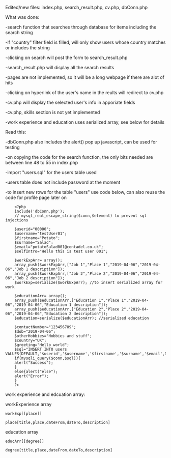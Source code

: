 Edited/new files: index.php, search_result.php, cv.php, dbConn.php


What was done:

-search function that searches through database for items including the search string

-if "country" filter field is filled, will only show users whose country matches or includes the string

-clicking on search will post the form to search_result.php

-search_result.php will display all the search results

-pages are not implemented, so it will be a long webpage if there are alot of hits

-clicking on hyperlink of the user's name in the reults will redirect to cv.php

-cv.php will display the selected user's info in apporiate fields

-cv.php, skills section is not yet implemented

-work experience and education uses serialized array, see below for details


Read this:

-dbConn.php also includes the alert() pop up javascript, can be used for testing

-on copying the code for the search function, the only bits needed are between line 48 to 55 in index.php

-import "users.sql" for the users table used

-users table does not include password at the moment

-to insert new rows for the table "users" use code below, can also reuse the code for profile page later on

		<?php
		include('dbConn.php');
		// mysql_real_escape_string($conn,$element) to prevent sql injections

		$userid="00000";
		$username="testUser01";
		$firstname="Potato";
		$surname="Salad";
		$email="potatoSalad001@contadel.co.uk";
		$selfIntro="Hello this is test user 001";

		$workExpArr= array();
		array_push($workExpArr,["Job 1","Place 1","2019-04-06","2019-04-06","Job 1 description"]);
		array_push($workExpArr,["Job 2","Place 2","2019-04-06","2019-04-06","Job 2 description"]);
		$workExp=serialize($workExpArr); //to insert serialized array for work

		$educationArr= array();
		array_push($educationArr,["Education 1","Place 1","2019-04-06","2019-04-06","Education 1 description"]);
		array_push($educationArr,["Education 2","Place 2","2019-04-06","2019-04-06","Education 2 description"]);
		$education=serialize($educationArr); //serialized education

		$contactNumber="123456789";
		$dob="2019-04-06";
		$otherHobbies="Hobbies and stuff";
		$country="UK";
		$greeting="Hello world";
		$sql="INSERT INTO users	VALUES(DEFAULT,'$userid','$username','$firstname','$surname','$email',DEFAULT,'$selfIntro','$workExp','$education','$contactNumber','$dob','$otherHobbies','$country','$greeting')";
		if(mysqli_query($conn,$sql)){
		alert("Success");
		}
		else{alert("else");
		alert("Error");
		}
		?>
		
work experience and edcuation array:	

workExperience array

	workExp[[place]]
	
	place[title,place,dateFrom,dateTo,description]
	
education array

	educArr[[degree]]
	
	degree[title,place,dateFrom,dateTo,description]
	



